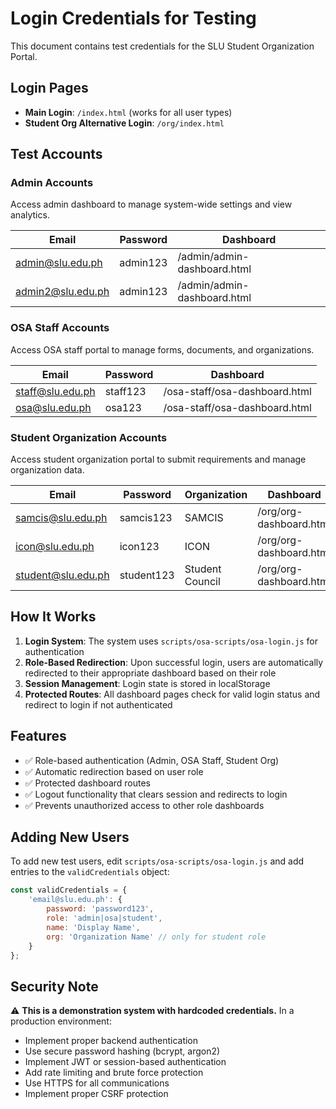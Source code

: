 # Login Credentials for Testing

This document contains test credentials for the SLU Student Organization Portal.

## Login Pages

- **Main Login**: `/index.html` (works for all user types)
- **Student Org Alternative Login**: `/org/index.html`

## Test Accounts

### Admin Accounts
Access admin dashboard to manage system-wide settings and view analytics.

| Email | Password | Dashboard |
|-------|----------|-----------|
| admin@slu.edu.ph | admin123 | /admin/admin-dashboard.html |
| admin2@slu.edu.ph | admin123 | /admin/admin-dashboard.html |

### OSA Staff Accounts
Access OSA staff portal to manage forms, documents, and organizations.

| Email | Password | Dashboard |
|-------|----------|-----------|
| staff@slu.edu.ph | staff123 | /osa-staff/osa-dashboard.html |
| osa@slu.edu.ph | osa123 | /osa-staff/osa-dashboard.html |

### Student Organization Accounts
Access student organization portal to submit requirements and manage organization data.

| Email | Password | Organization | Dashboard |
|-------|----------|--------------|-----------|
| samcis@slu.edu.ph | samcis123 | SAMCIS | /org/org-dashboard.html |
| icon@slu.edu.ph | icon123 | ICON | /org/org-dashboard.html |
| student@slu.edu.ph | student123 | Student Council | /org/org-dashboard.html |

## How It Works

1. **Login System**: The system uses `scripts/osa-scripts/osa-login.js` for authentication
2. **Role-Based Redirection**: Upon successful login, users are automatically redirected to their appropriate dashboard based on their role
3. **Session Management**: Login state is stored in localStorage
4. **Protected Routes**: All dashboard pages check for valid login status and redirect to login if not authenticated

## Features

- ✅ Role-based authentication (Admin, OSA Staff, Student Org)
- ✅ Automatic redirection based on user role
- ✅ Protected dashboard routes
- ✅ Logout functionality that clears session and redirects to login
- ✅ Prevents unauthorized access to other role dashboards

## Adding New Users

To add new test users, edit `scripts/osa-scripts/osa-login.js` and add entries to the `validCredentials` object:

```javascript
const validCredentials = {
    'email@slu.edu.ph': { 
        password: 'password123', 
        role: 'admin|osa|student', 
        name: 'Display Name',
        org: 'Organization Name' // only for student role
    }
};
```

## Security Note

⚠️ **This is a demonstration system with hardcoded credentials.** In a production environment:
- Implement proper backend authentication
- Use secure password hashing (bcrypt, argon2)
- Implement JWT or session-based authentication
- Add rate limiting and brute force protection
- Use HTTPS for all communications
- Implement proper CSRF protection
